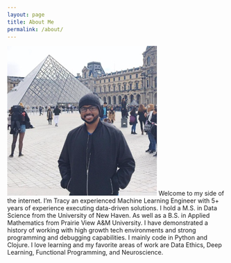 ```yaml
---
layout: page
title: About Me
permalink: /about/
---
```

![](images/me.png)
Welcome to my side of the internet. I’m Tracy an experienced Machine Learning Engineer with 5+ years of experience executing data-driven solutions. I hold a M.S. in Data Science from the University of New Haven. As well as a B.S. in Applied Mathematics from Prairie View A&M University. I have demonstrated a history of working with high growth tech environments and strong programming and debugging capabilities. I mainly code in Python and Clojure. I love learning and my favorite areas of work are Data Ethics, Deep Learning, Functional Programming, and Neuroscience.
